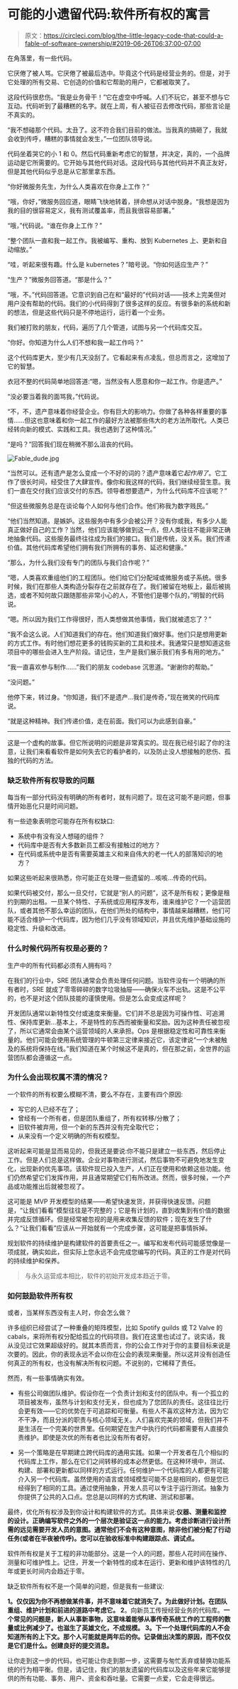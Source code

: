 # 可能的小遗留代码:软件所有权的寓言

> 原文：<https://circleci.com/blog/the-little-legacy-code-that-could-a-fable-of-software-ownership/#2019-06-26T06:37:00-07:00>

在角落里，有一些代码。

它厌倦了被人骂。它厌倦了被最后选中。毕竟这个代码是经营业务的。但是，对于它处理的所有交易、它创造的价值和它帮助的用户，它都被取笑了。

这段代码很悲伤。“我是业务骨干！”它在虚空中呼喊。人们不玩它，甚至不想与它互动。代码听到了最糟糕的名字。就在上周，有人被征召去修改代码，那些言论是不真实的。

“我不想碰那个代码。太丑了。这不符合我们目前的做法。当我真的搞砸了，我就会收到传呼，糟糕的事情就会发生，”一位团队领导说。

代码坐着哭它的小 1 和 0。然后代码重新考虑它的智慧，并决定，真的，一个品牌运动是它所需要的。它开始与其他代码对话。这段代码与其他代码并不真正友好，但是其他代码似乎总是从它那里拿东西。

“你好微服务先生，为什么人类喜欢在你身上工作？”

“哦，你好，”微服务回应道，眼睛飞快地转着，拼命想从对话中脱身。“我想是因为我的目的很容易定义，我有测试覆盖率，而且我很容易部署。”

“哦，”代码说。“谁在你身上工作？”

“整个团队一直和我一起工作。我被编写、重构、放到 Kubernetes 上、更新和自动缩放。”

“哇，听起来很有趣。什么是 kubernetes？”暗号说。“你如何适应生产？”

“生产？”微服务回答道。“那是什么？”

“哦，不。”代码回答道。它意识到自己在和“最好的”代码对话——技术上完美但对用户没有帮助的代码。我们的小代码得到了很多这样的反应。有很多新的系统和新的想法，但是这些代码只是不停地运行，运行着一个业务。

我们被打败的朋友，代码，遍历了几个管道，试图与另一个代码库交互。

“你好。你知道为什么人们不想和我一起工作吗？”

这个代码库更大，至少有几天没刮了。它看起来有点凌乱，但总而言之，这增加了它的智慧。

衣冠不整的代码简单地回答道:“嗯，当然没有人愿意和你一起工作。你是遗产。”

“没必要当着我的面骂我，”代码说。

“不，不，遗产意味着你经营企业。你有巨大的影响力。你做了各种各样重要的事情……但这也意味着和你一起工作的最好方法被那些伟大的老方法所取代。人类已经转向新的模式、实践和工具。我也遇到了这种情况。”

“是吗？”回答我们现在稍微不那么沮丧的代码。

![Fable_dude.jpg](img/28dd2a85f643114bfa63c7a9f860d24d.png)

“当然可以。还有遗产是怎么变成一个不好的词的？遗产意味着它*起作用了*。它工作了很长时间，经受住了大肆宣传。像你和我这样的代码，我们继续经营生意。我们一直在交付我们应该交付的东西。领导者想要遗产，为什么代码库不应该呢？”

“但这些微服务总是在谈论每个人如何与他们合作。他们称我为数字贱民。”

“他们当然知道。是嫉妒。这些服务中有多少会被公开？没有你或我，有多少人能真正做好自己的工作？当然，他们应该能够做到这一点，但人类往往不能非常正确地抽象代码。这些服务最终往往成为我们的接口。我们是传统，没关系。我们传递价值。其他代码库希望他们拥有我们所拥有的事务、延迟和健康。”

“那么，为什么我们没有专门的团队与我们合作呢？”

“嗯，人类喜欢重组他们的工程团队。他们给它们分配域或微服务或子系统。很多时候，我们在那些人类构造分裂存在之前就存在了。我们被留在地板上，最后被挑选，或者不知何故只跟随那些非常小心的人，不管他们是哪个队的，”明智的代码说。

“嗯。所以因为我们工作得很好，而人类想做其他事情，我们就被遗忘了？”

“我不会这么说。人们知道我们的存在。他们知道我们做好事。他们只是想用更新的方式工作。有时他们想花更多的钱购买新的工具和技术。我通常只是想知道这些项目中的哪些会进入生产阶段。请记住，生产是我们展示我们有多有用的地方。”

“我一直喜欢参与制作……”我们的朋友 codebase 沉思道。“谢谢你的帮助。”

“没问题。”

他停下来，转过身。“你知道，我们不是遗产…我们是传奇，”现在微笑的代码库说。

“就是这种精神。我们传递价值，走在前面。我们可以为此感到自豪。”

* * *

这是一个虚构的故事。但它所说明的问题是非常真实的。现在我已经引起了你的注意，让我们来看看软件是如何失去它的看护者的，以及防止没人想接触的悲伤、孤独的代码的方法。

### 缺乏软件所有权导致的问题

每当有一部分代码没有明确的所有者时，就有问题了。现在这可能不是问题，但事情开始恶化只是时间问题。

有一些迹象表明您可能存在所有权缺口:

*   系统中有没有没人想碰的组件？
*   代码库中是否有大多数新员工都没有接触过的地方？
*   在代码或系统中是否有需要英雄主义和来自伟大的老一代人的部落知识的地方？

如果这些听起来很熟悉，你可能正在处理一些遗留的…咳咳…传奇的代码。

如果代码被交付，那么一旦交付，它就是“别人的问题”，这不是所有权；更像是租约到期的出租。一旦某个特性、子系统或应用程序发布，谁来维护它？一个运营团队，或者其他不那么幸运的团队，在他们所处的结构中，事情越来越糟糕，他们可能不适合维护一个代码库，因为他们几乎没有领域知识，并且优先维护基础设施的稳定性、升级和改进。

### 什么时候代码所有权是必要的？

生产中的所有代码都必须有人拥有吗？

在我们的行业中，SRE 团队通常会负责处理任何问题。当软件没有一个明确的所有者时，SRE 就成了零零碎碎的数字垃圾抽屉——确保火车不出轨。这是不公平的，也不是对这个团队技能的谨慎使用。但是怎么会变成这样呢？

开发团队通常以新特性交付或速度来衡量。它们并不总是因为可操作性、可追溯性、保持库更新…基本上，不是特性的东西而被衡量和奖励。因为这种责任被忽视了，所以它通常会由某个运营领域的人来承担。Ops 是根据稳定性和可靠性来衡量的。他们可能会使用系统管理的牛顿第三定律来接近它，该定律说“一个未被触及的系统将保持在线。”我们知道在某个时候这不是真的，但在那之前，全世界的运营团队都会遵循这一点。

### 为什么会出现权属不清的情况？

一个软件的所有权要么模糊不清，要么不存在，主要有四个原因:

*   写它的人已经不在了；
*   曾经有一个所有者，但是团队重组了，所有权转移/分散了；
*   旧软件被弃用，但一个新的东西并没有完全取代它；
*   从来没有一个定义明确的所有权模型。

这听起来可能是显而易见的，但我还是要说:你不能只是建立一些东西，然后停止工作。但是人们总是这样做。企业对事物进行测试，然后事物不可避免地发生变化，出现新的优先事项。该软件现已投入生产，人们正在使用和依赖这些功能。他们仍然希望它们发挥作用，并且通常期望它们有所改进。然而，很多时候，一个产品或功能推出后就被忽视了。

这可能是 MVP 开发模型的结果——希望快速发货，并获得快速反馈。问题是，“让我们看看”模型往往是不完整的；它是有计划的，直到收集到有价值的数据并完成反馈循环。但是经常被忽视的是用来收集反馈的软件；现在发生了什么？“让我们看看”应该从一开始就有一个完成步骤，这可能是把事情拆掉。

规划软件的持续维护是构建软件的首要责任之一。编写和发布代码可能感觉像是一项成就，确实如此，但实际上您永远不会完成您编写的代码。真正的工作是对代码的持续维护和保养。

> 与永久运营成本相比，软件的初始开发成本趋近于零。

### 如何鼓励软件所有权

或者，当某样东西没有主人时，你会怎么做？

许多组织已经尝试了一种重叠的矩阵模型，比如 Spotify guilds 或 T2 Valve 的 cabals，来将所有权分配给孤立的代码项目。我们在这里也试过了。说实话，我从没见过它效果超级好的。就其本质而言，你的公会工作对于你的主要目标来说是次要的。因此，你的表现永远不会以你在公会的表现来衡量。所以这并没有创造任何真正的所有权，也没有解决所有权问题。不说别的，它稀释了责任。

然而，有一些事情确实有效。

*   有些公司做团队维护。假设你在一个负责计划和支付的团队中。有一个孤立的项目被发布，虽然与计划和支付无关，但也成为了您团队的责任。这往往比行会更有效——它的优势在于可追踪和可衡量。有些人不喜欢这种方法，因为它不干净，而且分派的职责与核心领域无关。人们喜欢完美的领域，但我们并不是生活在一个完美的世界里。任何期望在生产中执行的代码都需要有人直接负责维护。即使是次优的所有者也比没有所有者好。

*   另一个策略是在早期建立跨代码库的通用实践。如果一个开发者在几个相似的代码库上工作，那么在它们之间转移的成本必然更低。在这种环境中，测试、构建、部署和更新都以同样的方式运行。任何维护一个代码库的人都更有可能介入另一个代码库。虽然使用的语言或领域模型可能不总是相同的，但是您已经得到了相同的工具。通过使用抽象，开发人员可以专注于运行测试。抽象为你提供了公共的入口点。您总是以同样的方式构建、测试和部署。

最终，优化所有权涉及到你设计和构建软件的方式。具体来说:**仪器、测量和监控的设计。正确编写软件之外的一个层次是验证这一点的能力。考虑诊断进行设计所需的远见需要开发人员的意图。通常他们不会有这种意图，除非他们被分配了行动任务(或者在半夜被传呼)。您可以在验收标准中构建跟踪点、调试点。**

软件所有权是关于工程的非功能部分。这是一个人的问题，那些人花时间在操作、测量和可维护性上。记住，开发一个新特性的成本在运行、更新和维护该特性的几年或更长时间内会趋近于零。

缺乏软件所有权不是一个简单的问题，但是我有一些建议:

**1。仅仅因为你不再想做某件事，并不意味着它就消失了。为此做好计划。在团队重组、维护计划和前进的道路中考虑它。
2**。向新员工传授经营业务的代码库。**一个常见的问题是，新人从事新事物，这意味着能够从事传奇系统工作的工程师的数量或比例减少了。也滋生了英雄文化，不成规模。
**3。下一个处理代码库的人不会知道所有的上下文。那个人可能就是两年后的你。记录做出决策的原因，而不仅仅是它们是什么。创建良好的提交消息。****

让你走到这一步的代码，也可能让你走到那一步，这需要与匆忙丢弃或替换功能系统的行为相平衡。但是，请记住，我们的朋友遗留的代码库以及这些年来它能够提供的所有功能、事务、用户、资金和吞吐量。它需要一点爱，它会走得很远。